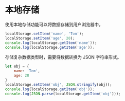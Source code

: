 # 本地存储

使用本地存储功能可以将数据存储到用户浏览器中。

```javascript
localStorage.setItem('name', 'Tom');
localStorage.setItem('age', 20);
console.log(localStorage.getItem('name'));
console.log(localStorage.getItem('age'));
```

存储复杂数据类型时，需要将数据转换为 JSON 字符串形式。

```javascript
let obj = {
    name: 'Tom',
    age: 20
}
localStorage.setItem('obj', JSON.stringify(obj));
console.log(localStorage.getItem('obj'));
console.log(JSON.parse(localStorage.getItem('obj')));
```

